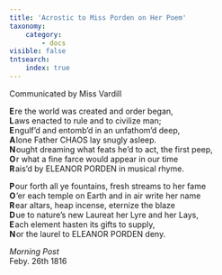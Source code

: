 ```yaml
---
title: 'Acrostic to Miss Porden on Her Poem'
taxonomy:
    category:
        - docs
visible: false
tntsearch:
    index: true
---
```


<div class="author">Communicated by Miss Vardill</div>

**E**&hairsp;re the world was created and order began,    
**L**&hairsp;aws enacted to rule and to civilize man;    
**E**&hairsp;ngulf’d and entomb’d in an unfathom’d deep,    
**A**&hairsp;lone Father <span class="small">CHAOS</span> lay snugly asleep.    
**N**&hairsp;ought dreaming what feats he’d to act, the first peep,    
**O**&hairsp;r what a fine farce would appear in our time    
**R**&hairsp;ais’d by <span class="small">ELEANOR PORDEN</span> in musical rhyme.    
  
**P**&hairsp;our forth all ye fountains, fresh streams to her fame    
**O**&hairsp;’er each temple on Earth and in air write her name    
**R**&hairsp;ear altars, heap incense, eternize the blaze    
**D**&hairsp;ue to nature’s new Laureat her Lyre and her Lays,    
**E**&hairsp;ach element hasten its gifts to supply,    
**N**&hairsp;or the laurel to <span class="small">ELEANOR PORDEN</span> deny.  
  
*Morning Post*  
Feby. 26th 1816  